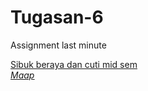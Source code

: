 # Tugasan-6
<p>Assignment last minute</p>
<p><u>Sibuk beraya dan cuti mid sem<u><br>
<i>Maap</i></p>
